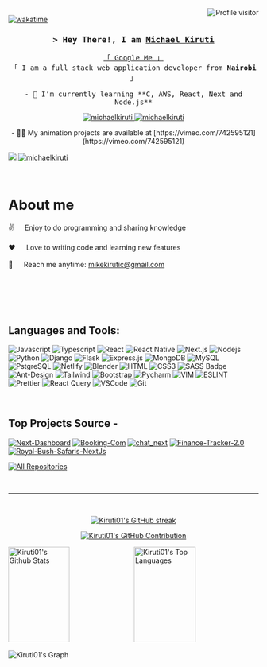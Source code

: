 <a href="https://komarev.com/ghpvc/?username=Kiruti01">
  <img align="right" src="https://komarev.com/ghpvc/?username=Kiruti01&label=Visitors&color=0e75b6&style=flat" alt="Profile visitor" />
</a>

[![wakatime](https://wakatime.com/badge/user/eebb3dd8-d9b2-40de-9b88-6fd6cac99dbc.svg)](https://wakatime.com/@eebb3dd8-d9b2-40de-9b88-6fd6cac99dbc)

<!-- Intro  -->
<h3 align="center">
        <samp>&gt; Hey There!, I am
                <b><a target="_blank" href="https://michaelkiruti.netlify.app/">Michael Kiruti</a></b>
        </samp>
</h3>

<p align="center"> 
  <samp>
    <a href="https://www.google.com/search?q=Michael+Kiruti+Mwaura">「 Google Me 」</a>
    <br>
    「 I am a full stack web application developer from <b>Nairobi</b> 」
    <br>
    <br>
    - 🌱 I’m currently learning **C, AWS, React, Next and Node.js**

  </samp>
</p>

<p align="center">
 <a href="https://michaelkiruti.netlify.app/" target="blank">
  <img src="https://img.shields.io/badge/Website-DC143C?style=for-the-badge&logo=medium&logoColor=white" alt="michaelkiruti" />
 </a>
 <a href="https://linkedin.com/in/michael kiruti" target="_blank">
  <img src="https://img.shields.io/badge/LinkedIn-0077B5?style=for-the-badge&logo=linkedin&logoColor=white" alt="michaelkiruti"/>
 </a>
 <p align="center">- 👨‍💻 My animation projects are available at [https://vimeo.com/742595121](https://vimeo.com/742595121)</p>

 <a href="https://twitter.com/the_lordmikey" target="_blank">
  <img src="https://img.shields.io/badge/Twitter-1DA1F2?style=for-the-badge&logo=twitter&logoColor=white" />
 </a>
 <a href="https://instagram.com/lordmikyoffical" target="_blank">
  <img src="https://img.shields.io/badge/Instagram-fe4164?style=for-the-badge&logo=instagram&logoColor=white" alt="michaelkiruti" />
 </a> 
 </p>
<br />

<!-- About Section -->

# About me

<p>
  
 ✌️ &emsp; Enjoy to do programming and sharing knowledge <br/><br/>
 ❤️ &emsp; Love to writing code and learning new features<br/><br/>
 📧 &emsp; Reach me anytime: mikekirutic@gmail.com<br/><br/>

</p>

<br/>
<br/>
<br/>

## Languages and Tools:

![Javascript](https://img.shields.io/badge/Javascript-F0DB4F?style=for-the-badge&labelColor=black&logo=javascript&logoColor=F0DB4F)
![Typescript](https://img.shields.io/badge/Typescript-007acc?style=for-the-badge&labelColor=black&logo=typescript&logoColor=007acc)
![React](https://img.shields.io/badge/-React-61DBFB?style=for-the-badge&labelColor=black&logo=react&logoColor=61DBFB)
![React Native](https://img.shields.io/badge/React_Native-20232A?style=for-the-badge&logo=react&logoColor=61DAFB)
![Next.js](https://img.shields.io/badge/next.js-000000?style=for-the-badge&logo=nextdotjs&logoColor=white)
![Nodejs](https://img.shields.io/badge/Nodejs-3C873A?style=for-the-badge&labelColor=black&logo=node.js&logoColor=3C873A)
![Python](https://img.shields.io/badge/Python-3776AB?style=for-the-badge&logo=python&logoColor=white)
![Django](https://img.shields.io/badge/Django-092E20?style=for-the-badge&logo=django&logoColor=white)
![Flask](https://img.shields.io/badge/Flask-000000?style=for-the-badge&logo=flask&logoColor=white)
![Express.js](https://img.shields.io/badge/Express.js-000000?style=for-the-badge&logo=express&logoColor=white)
![MongoDB](https://img.shields.io/badge/MongoDB-4EA94B?style=for-the-badge&logo=mongodb&logoColor=white)
![MySQL](https://img.shields.io/badge/MySQL-00000F?style=for-the-badge&logo=mysql&logoColor=white)
![PstgreSQL](https://img.shields.io/badge/PostgreSQL-316192?style=for-the-badge&logo=postgresql&logoColor=white)
![Netlify](https://img.shields.io/badge/Netlify-00C7B7?style=for-the-badge&logo=netlify&logoColor=white)
![Blender](https://img.shields.io/badge/blender-%23F5792A.svg?style=for-the-badge&logo=blender&logoColor=white)
![HTML](https://img.shields.io/badge/HTML5-E34F26?style=for-the-badge&logo=html5&logoColor=white)
![CSS3](https://img.shields.io/badge/CSS3-1572B6?style=for-the-badge&logo=css3&logoColor=white)
![SASS Badge](https://img.shields.io/badge/Sass-CC6699?style=for-the-badge&logo=sass&logoColor=white)
![Ant-Design](https://img.shields.io/badge/AntDesign-0170FE?style=for-the-badge&logo=antdesign&logoColor=white)
![Tailwind](https://img.shields.io/badge/Tailwind_CSS-092749?style=for-the-badge&logo=tailwindcss&logoColor=06B6D4&labelColor=000000)
![Bootstrap](https://img.shields.io/badge/Bootstrap-563D7C?style=for-the-badge&logo=bootstrap&logoColor=white)
![Pycharm](https://img.shields.io/badge/PyCharm-000000.svg?&style=for-the-badge&logo=PyCharm&logoColor=white)
![VIM](https://img.shields.io/badge/VIM-%2311AB00.svg?&style=for-the-badge&logo=vim&logoColor=white)
![ESLINT](https://img.shields.io/badge/eslint-3A33D1?style=for-the-badge&logo=eslint&logoColor=white)
![Prettier](https://img.shields.io/badge/prettier-1A2C34?style=for-the-badge&logo=prettier&logoColor=F7BA3E)
![React Query](https://img.shields.io/badge/-React_Query-FF4154?style=for-the-badge&logo=react%20query&logoColor=white)
![VSCode](https://img.shields.io/badge/Visual_Studio-0078d7?style=for-the-badge&logo=visual%20studio&logoColor=white)
![Git](https://img.shields.io/badge/Git-F05032?style=for-the-badge&logo=git&logoColor=white)

<br/>

## Top Projects Source -

[![Next-Dashboard](https://github-readme-stats.vercel.app/api/pin/?username=Kiruti01&repo=Next-Dashboard&border_color=7F3FBF&bg_color=0D1117&title_color=C9D1D9&text_color=8B949E&icon_color=7F3FBF&height=150)](https://github.com/Kiruti01/Next-Dashboard)
[![Booking-Com](https://github-readme-stats.vercel.app/api/pin/?username=Kiruti01&repo=booking-com&border_color=7F3FBF&bg_color=0D1117&title_color=C9D1D9&text_color=8B949E&icon_color=7F3FBF&height=150)](https://github.com/Kiruti01/booking-com)
[![chat_next](https://github-readme-stats.vercel.app/api/pin/?username=Kiruti01&repo=chat_next&border_color=7F3FBF&bg_color=0D1117&title_color=C9D1D9&text_color=8B949E&icon_color=7F3FBF&height=150)](https://github.com/Kiruti01/urfolio)
[![Finance-Tracker-2.0](https://github-readme-stats.vercel.app/api/pin/?username=Kiruti01&repo=Finance-Tracker-2.0&border_color=7F3FBF&bg_color=0D1117&title_color=C9D1D9&text_color=8B949E&icon_color=7F3FBF&height=150)](https://github.com/Kiruti01/Finance-Tracker-2.0)
[![Royal-Bush-Safaris-NextJs](https://github-readme-stats.vercel.app/api/pin/?username=Kiruti01&repo=Royal-Bush-Safaris-NextJs&border_color=7F3FBF&bg_color=0D1117&title_color=C9D1D9&text_color=8B949E&icon_color=7F3FB&height=150)](https://github.com/Kiruti01/Royal-Bush-Safaris-NextJs)

<p align="left">
  <a href="https://github.com/Kiruti01?tab=repositories" target="_blank"><img alt="All Repositories" title="All Repositories" src="https://img.shields.io/badge/-All%20Repos-2962FF?style=for-the-badge&logo=koding&logoColor=white"/></a>
</p>

<br/>
<hr/>
<br/>

<p align="center">
  <a href="https://github.com/Kiruti01">
    <img src="https://github-readme-streak-stats.herokuapp.com/?user=Kiruti01&theme=radical&border=7F3FBF&background=0D1117" alt="Kiruti01's GitHub streak"/>
  </a>
</p>

<p align="center">
  <a href="https://github.com/Kiruti01">
    <img src="https://github-profile-summary-cards.vercel.app/api/cards/profile-details?username=Kiruti01&theme=radical" alt="Kiruti01's GitHub Contribution"/>
  </a>
</p>

<a> 
  <a href="https://github.com/Kiruti01"><img alt="Kiruti01's Github Stats" src="https://denvercoder1-github-readme-stats.vercel.app/api?username=Kiruti01&show_icons=true&count_private=true&theme=react&border_color=7F3FBF&bg_color=0D1117&title_color=F85D7F&icon_color=F8D866" height="192px" width="49.5%"/></a>
  <a href="https://github.com/Kiruti01"><img alt="Kiruti01's Top Languages" src="https://denvercoder1-github-readme-stats.vercel.app/api/top-langs/?username=Kiruti01&langs_count=8&layout=compact&theme=react&border_color=7F3FBF&bg_color=0D1117&title_color=F85D7F&icon_color=F8D866" height="192px" width="49.5%"/></a>
  <br/>
</a>

![Kiruti01's Graph](https://github-readme-activity-graph.vercel.app/graph?username=Kiruti01&custom_title=Kiruti01's%20GitHub%20Activity%20Graph&bg_color=0D1117&color=7F3FBF&line=7F3FBF&point=7F3FBF&area_color=FFFFFF&title_color=FFFFFF&area=true)
